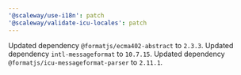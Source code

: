 ```yaml
---
'@scaleway/use-i18n': patch
'@scaleway/validate-icu-locales': patch
---
```


Updated dependency `@formatjs/ecma402-abstract` to `2.3.3`.
Updated dependency `intl-messageformat` to `10.7.15`.
Updated dependency `@formatjs/icu-messageformat-parser` to `2.11.1`.
